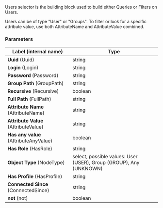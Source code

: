 

Users selector is the building block used to build either Queries or Filters on Users.

Users can be of type "User" or "Groups". To filter or look for a specific attribute value, use both AttributeName and AttributeValue combined. 


### Parameters
|Label (internal name)|Type|
|---|---|
|**Uuid** (Uuid)|string|
|**Login** (Login)|string|
|**Password** (Password)|string|
|**Group Path** (GroupPath)|string|
|**Recursive** (Recursive)|boolean|
|**Full Path** (FullPath)|string|
|**Attribute Name** (AttributeName)|string|
|**Attribute Value** (AttributeValue)|string|
|**Has any value** (AttributeAnyValue)|boolean|
|**Has Role** (HasRole)|string|
|**Object Type** (NodeType)|select, possible values: User (USER), Group (GROUP), Any (UNKNOWN)|
|**Has Profile** (HasProfile)|string|
|**Connected Since** (ConnectedSince)|string|
|**not** (not)|boolean|

